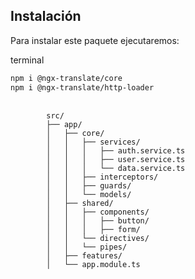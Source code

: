 ## Instalación

Para instalar este paquete ejecutaremos:

<code-block>
  <span>terminal</span>

  ```bash
  npm i @ngx-translate/core
  npm i @ngx-translate/http-loader
  ```
</code-block>

<pre>
    <code>
        src/
        ├── app/
        │   ├── core/
        │   │   ├── services/
        │   │   │   ├── auth.service.ts
        │   │   │   ├── user.service.ts
        │   │   │   └── data.service.ts
        │   │   ├── interceptors/
        │   │   ├── guards/
        │   │   └── models/
        │   ├── shared/
        │   │   ├── components/
        │   │   │   ├── button/
        │   │   │   ├── form/
        │   │   └── directives/
        │   │   └── pipes/
        │   ├── features/
        │   └── app.module.ts
    </code>
</pre>
